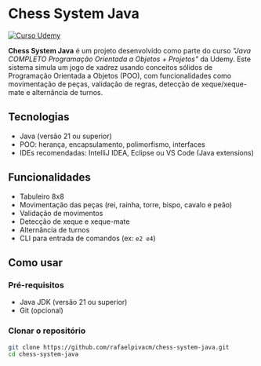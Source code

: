 # Chess System Java
[![Curso Udemy](https://img.shields.io/badge/Curso-Udemy-blue)](https://www.udemy.com/)

**Chess System Java** é um projeto desenvolvido como parte do curso *"Java COMPLETO Programação Orientada a Objetos + Projetos"* da Udemy. Este sistema simula um jogo de xadrez usando conceitos sólidos de Programação Orientada a Objetos (POO), com funcionalidades como movimentação de peças, validação de regras, detecção de xeque/xeque-mate e alternância de turnos.

## Tecnologias

- Java (versão 21 ou superior)
- POO: herança, encapsulamento, polimorfismo, interfaces
- IDEs recomendadas: IntelliJ IDEA, Eclipse ou VS Code (Java extensions)

## Funcionalidades

- Tabuleiro 8x8
- Movimentação das peças (rei, rainha, torre, bispo, cavalo e peão)
- Validação de movimentos
- Detecção de xeque e xeque-mate
- Alternância de turnos
- CLI para entrada de comandos (ex: `e2 e4`)

## Como usar

### Pré-requisitos

- Java JDK (versão 21 ou superior)
- Git (opcional)

### Clonar o repositório

```bash
git clone https://github.com/rafaelpivacm/chess-system-java.git
cd chess-system-java
